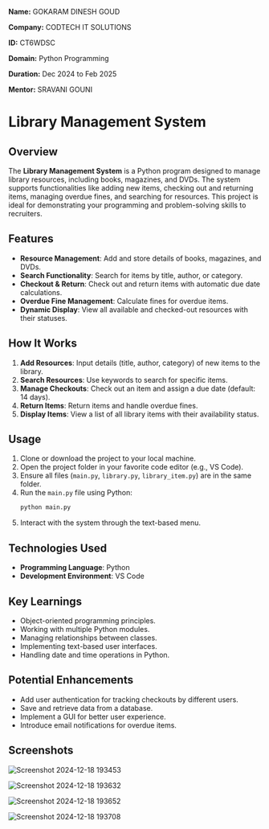 **Name:** GOKARAM DINESH GOUD 

**Company:** CODTECH IT SOLUTIONS

**ID:** CT6WDSC 

**Domain:** Python Programming 

**Duration:** Dec 2024 to Feb 2025 

**Mentor:** SRAVANI GOUNI

# Library Management System

## Overview
The **Library Management System** is a Python program designed to manage library resources, including books, magazines, and DVDs. The system supports functionalities like adding new items, checking out and returning items, managing overdue fines, and searching for resources. This project is ideal for demonstrating your programming and problem-solving skills to recruiters.

## Features
- **Resource Management**: Add and store details of books, magazines, and DVDs.
- **Search Functionality**: Search for items by title, author, or category.
- **Checkout & Return**: Check out and return items with automatic due date calculations.
- **Overdue Fine Management**: Calculate fines for overdue items.
- **Dynamic Display**: View all available and checked-out resources with their statuses.

## How It Works
1. **Add Resources**: Input details (title, author, category) of new items to the library.
2. **Search Resources**: Use keywords to search for specific items.
3. **Manage Checkouts**: Check out an item and assign a due date (default: 14 days).
4. **Return Items**: Return items and handle overdue fines.
5. **Display Items**: View a list of all library items with their availability status.

## Usage
1. Clone or download the project to your local machine.
2. Open the project folder in your favorite code editor (e.g., VS Code).
3. Ensure all files (`main.py`, `library.py`, `library_item.py`) are in the same folder.
4. Run the `main.py` file using Python:
   ```bash
   python main.py
   ```
5. Interact with the system through the text-based menu.

## Technologies Used
- **Programming Language**: Python
- **Development Environment**: VS Code

## Key Learnings
- Object-oriented programming principles.
- Working with multiple Python modules.
- Managing relationships between classes.
- Implementing text-based user interfaces.
- Handling date and time operations in Python.

## Potential Enhancements
- Add user authentication for tracking checkouts by different users.
- Save and retrieve data from a database.
- Implement a GUI for better user experience.
- Introduce email notifications for overdue items.

## Screenshots

![Screenshot 2024-12-18 193453](https://github.com/user-attachments/assets/fc9a80a9-e0df-402f-9810-6b08b60737d4)

![Screenshot 2024-12-18 193632](https://github.com/user-attachments/assets/7c0560df-bd68-4571-a9e0-61f19f40b5d7)

![Screenshot 2024-12-18 193652](https://github.com/user-attachments/assets/2a57ca28-feb9-486f-be6b-b4ff576e6bb0)

![Screenshot 2024-12-18 193708](https://github.com/user-attachments/assets/cb182e5d-16b8-43c3-9060-a141ae4ffa3f)

